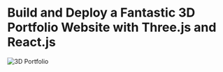 # Build and Deploy a Fantastic 3D Portfolio Website with Three.js and React.js
![3D Portfolio](https://i.ibb.co/9ykhLtM/Thumbnail.png)